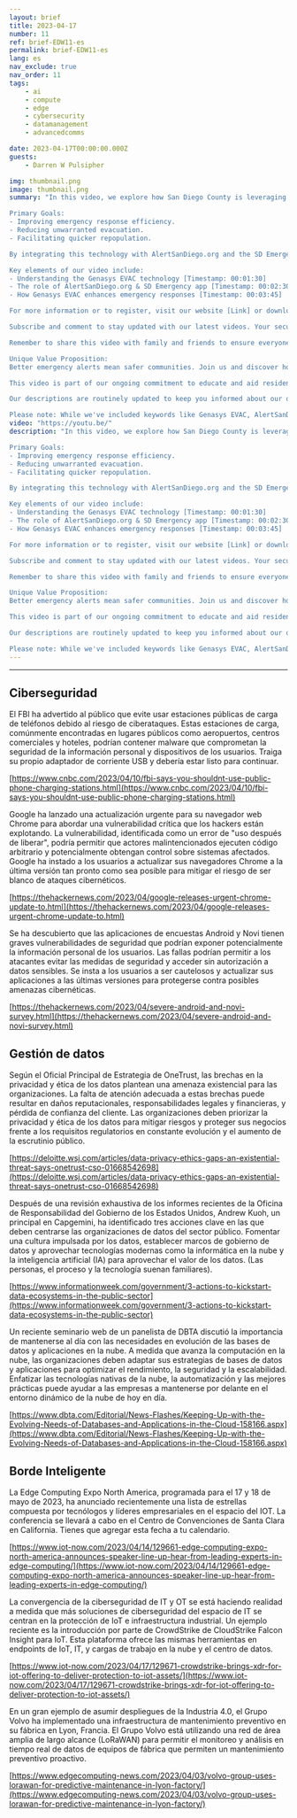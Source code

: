 ```yaml
---
layout: brief
title: 2023-04-17
number: 11
ref: brief-EDW11-es
permalink: brief-EDW11-es
lang: es
nav_exclude: true
nav_order: 11
tags:
    - ai
    - compute
    - edge
    - cybersecurity
    - datamanagement
    - advancedcomms

date: 2023-04-17T00:00:00.000Z
guests:
    - Darren W Pulsipher

img: thumbnail.png
image: thumbnail.png
summary: "In this video, we explore how San Diego County is leveraging innovative technology to make emergency evacuations more precise and efficient. With the launch of Genasys EVAC, a system designed to fine-tune emergency alerts based on geo-location, they're carving out detailed mapping zones to ensure unnecessary evacuations and faster repopulations. 

Primary Goals:
- Improving emergency response efficiency.
- Reducing unwarranted evacuation.
- Facilitating quicker repopulation.

By integrating this technology with AlertSanDiego.org and the SD Emergency app, registered users don't need extra downloads to leverage its benefits. As the fire season approaches, officials are urging residents to stay informed and prepared, knowing this advanced technology is in place for their protection.

Key elements of our video include:
- Understanding the Genasys EVAC technology [Timestamp: 00:01:30]
- The role of AlertSanDiego.org & SD Emergency app [Timestamp: 00:02:30]
- How Genasys EVAC enhances emergency responses [Timestamp: 00:03:45]

For more information or to register, visit our website [Link] or download the SD Emergency app today.

Subscribe and comment to stay updated with our latest videos. Your security is our priority.

Remember to share this video with family and friends to ensure everyone is prepared for an emergency situation. 

Unique Value Proposition: 
Better emergency alerts mean safer communities. Join us and discover how we're making that happen!

This video is part of our ongoing commitment to educate and aid residents in times of crisis, reinforcing our mission to build a safer and prepared community. 

Our descriptions are routinely updated to keep you informed about our ongoing projects, new initiatives, and pertinent events.

Please note: While we've included keywords like Genasys EVAC, AlertSanDiego.org, and SD Emergency app, our language is designed for easy understanding. Let's make safety accessible and universal.Blog: https://embracingdigital.org/brief-EDW70-frPodcast: https://share.transistor.fm/s/864bee12"
video: "https://youtu.be/"
description: "In this video, we explore how San Diego County is leveraging innovative technology to make emergency evacuations more precise and efficient. With the launch of Genasys EVAC, a system designed to fine-tune emergency alerts based on geo-location, they're carving out detailed mapping zones to ensure unnecessary evacuations and faster repopulations. 

Primary Goals:
- Improving emergency response efficiency.
- Reducing unwarranted evacuation.
- Facilitating quicker repopulation.

By integrating this technology with AlertSanDiego.org and the SD Emergency app, registered users don't need extra downloads to leverage its benefits. As the fire season approaches, officials are urging residents to stay informed and prepared, knowing this advanced technology is in place for their protection.

Key elements of our video include:
- Understanding the Genasys EVAC technology [Timestamp: 00:01:30]
- The role of AlertSanDiego.org & SD Emergency app [Timestamp: 00:02:30]
- How Genasys EVAC enhances emergency responses [Timestamp: 00:03:45]

For more information or to register, visit our website [Link] or download the SD Emergency app today.

Subscribe and comment to stay updated with our latest videos. Your security is our priority.

Remember to share this video with family and friends to ensure everyone is prepared for an emergency situation. 

Unique Value Proposition: 
Better emergency alerts mean safer communities. Join us and discover how we're making that happen!

This video is part of our ongoing commitment to educate and aid residents in times of crisis, reinforcing our mission to build a safer and prepared community. 

Our descriptions are routinely updated to keep you informed about our ongoing projects, new initiatives, and pertinent events.

Please note: While we've included keywords like Genasys EVAC, AlertSanDiego.org, and SD Emergency app, our language is designed for easy understanding. Let's make safety accessible and universal.Blog: https://embracingdigital.org/brief-EDW70-frPodcast: https://share.transistor.fm/s/864bee12"
---
```






---

## Ciberseguridad

El FBI ha advertido al público que evite usar estaciones públicas de carga de teléfonos debido al riesgo de ciberataques. Estas estaciones de carga, comúnmente encontradas en lugares públicos como aeropuertos, centros comerciales y hoteles, podrían contener malware que comprometan la seguridad de la información personal y dispositivos de los usuarios. Traiga su propio adaptador de corriente USB y debería estar listo para continuar.

[https://www.cnbc.com/2023/04/10/fbi-says-you-shouldnt-use-public-phone-charging-stations.html](https://www.cnbc.com/2023/04/10/fbi-says-you-shouldnt-use-public-phone-charging-stations.html)

Google ha lanzado una actualización urgente para su navegador web Chrome para abordar una vulnerabilidad crítica que los hackers están explotando. La vulnerabilidad, identificada como un error de "uso después de liberar", podría permitir que actores malintencionados ejecuten código arbitrario y potencialmente obtengan control sobre sistemas afectados. Google ha instado a los usuarios a actualizar sus navegadores Chrome a la última versión tan pronto como sea posible para mitigar el riesgo de ser blanco de ataques cibernéticos.

[https://thehackernews.com/2023/04/google-releases-urgent-chrome-update-to.html](https://thehackernews.com/2023/04/google-releases-urgent-chrome-update-to.html)

Se ha descubierto que las aplicaciones de encuestas Android y Novi tienen graves vulnerabilidades de seguridad que podrían exponer potencialmente la información personal de los usuarios. Las fallas podrían permitir a los atacantes evitar las medidas de seguridad y acceder sin autorización a datos sensibles. Se insta a los usuarios a ser cautelosos y actualizar sus aplicaciones a las últimas versiones para protegerse contra posibles amenazas cibernéticas.

[https://thehackernews.com/2023/04/severe-android-and-novi-survey.html](https://thehackernews.com/2023/04/severe-android-and-novi-survey.html)

## Gestión de datos

Según el Oficial Principal de Estrategia de OneTrust, las brechas en la privacidad y ética de los datos plantean una amenaza existencial para las organizaciones. La falta de atención adecuada a estas brechas puede resultar en daños reputacionales, responsabilidades legales y financieras, y pérdida de confianza del cliente. Las organizaciones deben priorizar la privacidad y ética de los datos para mitigar riesgos y proteger sus negocios frente a los requisitos regulatorios en constante evolución y el aumento de la escrutinio público.

[https://deloitte.wsj.com/articles/data-privacy-ethics-gaps-an-existential-threat-says-onetrust-cso-01668542698](https://deloitte.wsj.com/articles/data-privacy-ethics-gaps-an-existential-threat-says-onetrust-cso-01668542698)

Después de una revisión exhaustiva de los informes recientes de la Oficina de Responsabilidad del Gobierno de los Estados Unidos, Andrew Kuoh, un principal en Capgemini, ha identificado tres acciones clave en las que deben centrarse las organizaciones de datos del sector público. Fomentar una cultura impulsada por los datos, establecer marcos de gobierno de datos y aprovechar tecnologías modernas como la informática en la nube y la inteligencia artificial (IA) para aprovechar el valor de los datos. (Las personas, el proceso y la tecnología suenan familiares).

[https://www.informationweek.com/government/3-actions-to-kickstart-data-ecosystems-in-the-public-sector](https://www.informationweek.com/government/3-actions-to-kickstart-data-ecosystems-in-the-public-sector)

Un reciente seminario web de un panelista de DBTA discutió la importancia de mantenerse al día con las necesidades en evolución de las bases de datos y aplicaciones en la nube. A medida que avanza la computación en la nube, las organizaciones deben adaptar sus estrategias de bases de datos y aplicaciones para optimizar el rendimiento, la seguridad y la escalabilidad. Enfatizar las tecnologías nativas de la nube, la automatización y las mejores prácticas puede ayudar a las empresas a mantenerse por delante en el entorno dinámico de la nube de hoy en día.

[https://www.dbta.com/Editorial/News-Flashes/Keeping-Up-with-the-Evolving-Needs-of-Databases-and-Applications-in-the-Cloud-158166.aspx](https://www.dbta.com/Editorial/News-Flashes/Keeping-Up-with-the-Evolving-Needs-of-Databases-and-Applications-in-the-Cloud-158166.aspx)

## Borde Inteligente

La Edge Computing Expo North America, programada para el 17 y 18 de mayo de 2023, ha anunciado recientemente una lista de estrellas compuesta por tecnólogos y líderes empresariales en el espacio del IOT. La conferencia se llevará a cabo en el Centro de Convenciones de Santa Clara en California. Tienes que agregar esta fecha a tu calendario.

[https://www.iot-now.com/2023/04/14/129661-edge-computing-expo-north-america-announces-speaker-line-up-hear-from-leading-experts-in-edge-computing/](https://www.iot-now.com/2023/04/14/129661-edge-computing-expo-north-america-announces-speaker-line-up-hear-from-leading-experts-in-edge-computing/)

La convergencia de la ciberseguridad de IT y OT se está haciendo realidad a medida que más soluciones de ciberseguridad del espacio de IT se centran en la protección de IoT e infraestructura industrial. Un ejemplo reciente es la introducción por parte de CrowdStrike de CloudStrike Falcon Insight para IoT. Esta plataforma ofrece las mismas herramientas en endpoints de IoT, IT, y cargas de trabajo en la nube y el centro de datos.

[https://www.iot-now.com/2023/04/17/129671-crowdstrike-brings-xdr-for-iot-offering-to-deliver-protection-to-iot-assets/](https://www.iot-now.com/2023/04/17/129671-crowdstrike-brings-xdr-for-iot-offering-to-deliver-protection-to-iot-assets/)

En un gran ejemplo de asumir despliegues de la Industria 4.0, el Grupo Volvo ha implementado una infraestructura de mantenimiento preventivo en su fábrica en Lyon, Francia. El Grupo Volvo está utilizando una red de área amplia de largo alcance (LoRaWAN) para permitir el monitoreo y análisis en tiempo real de datos de equipos de fábrica que permiten un mantenimiento preventivo proactivo.

[https://www.edgecomputing-news.com/2023/04/03/volvo-group-uses-lorawan-for-predictive-maintenance-in-lyon-factory/](https://www.edgecomputing-news.com/2023/04/03/volvo-group-uses-lorawan-for-predictive-maintenance-in-lyon-factory/)


